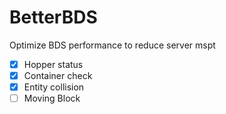 # BetterBDS
Optimize BDS performance to reduce server mspt


- [X] Hopper status
- [X] Container check
- [X] Entity collision
- [ ] Moving Block
